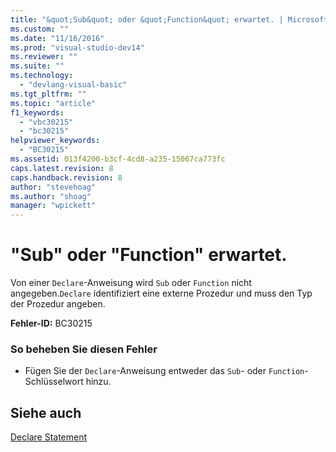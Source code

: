 ```yaml
---
title: "&quot;Sub&quot; oder &quot;Function&quot; erwartet. | Microsoft Docs"
ms.custom: ""
ms.date: "11/16/2016"
ms.prod: "visual-studio-dev14"
ms.reviewer: ""
ms.suite: ""
ms.technology: 
  - "devlang-visual-basic"
ms.tgt_pltfrm: ""
ms.topic: "article"
f1_keywords: 
  - "vbc30215"
  - "bc30215"
helpviewer_keywords: 
  - "BC30215"
ms.assetid: 013f4200-b3cf-4cd8-a235-15067ca773fc
caps.latest.revision: 8
caps.handback.revision: 8
author: "stevehoag"
ms.author: "shoag"
manager: "wpickett"
---
```

# &quot;Sub&quot; oder &quot;Function&quot; erwartet.
Von einer `Declare`\-Anweisung wird `Sub` oder `Function` nicht angegeben.`Declare` identifiziert eine externe Prozedur und muss den Typ der Prozedur angeben.  
  
 **Fehler\-ID:** BC30215  
  
### So beheben Sie diesen Fehler  
  
-   Fügen Sie der `Declare`\-Anweisung entweder das `Sub`\- oder `Function`\-Schlüsselwort hinzu.  
  
## Siehe auch  
 [Declare Statement](../../visual-basic/language-reference/statements/declare-statement.md)
